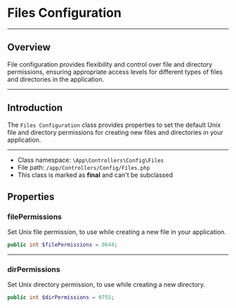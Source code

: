 # Files Configuration

***

## Overview

File configuration provides flexibility and control over file and directory permissions, ensuring appropriate access levels for different types of files and directories in the application.

***

## Introduction

The `Files Configuration` class provides properties to set the default Unix file and directory permissions for creating new files and directories in your application.

***

* Class namespace: `\App\Controllers\Config\Files`
* File path: `/app/Controllers/Config/Files.php`
* This class is marked as **final** and can't be subclassed

## Properties

### filePermissions

Set Unix file permission, to use while creating a new file in your application.

```php
public int $filePermissions = 0644;
```

***

### dirPermissions

Set Unix directory permission, to use while creating a new directory.

```php
public int $dirPermissions = 0755;
```

